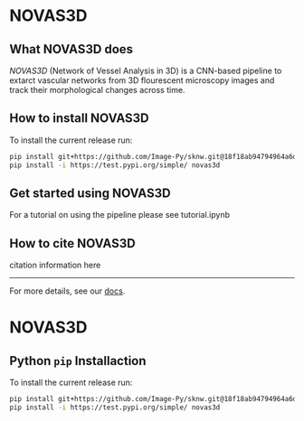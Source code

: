 # NOVAS3D

## What NOVAS3D does

*NOVAS3D* (Network of Vessel Analysis in 3D) is a CNN-based pipeline to extarct vascular networks from 3D flourescent microscopy images and track their morphological changes across time.

## How to install NOVAS3D

To install the current release run:

```bash
pip install git+https://github.com/Image-Py/sknw.git@18f18ab94794964a6dd7a76dd8a2c5c00dab6fd1
pip install -i https://test.pypi.org/simple/ novas3d
```

## Get started using NOVAS3D

For a tutorial on using the pipeline please see tutorial.ipynb

## How to cite NOVAS3D

citation information here

____________________________

For more details, see our [docs](https://hypermapp3r.readthedocs.io).

# NOVAS3D



## Python `pip` Installaction

To install the current release run:

```bash
pip install git+https://github.com/Image-Py/sknw.git@18f18ab94794964a6dd7a76dd8a2c5c00dab6fd1
pip install -i https://test.pypi.org/simple/ novas3d
```

